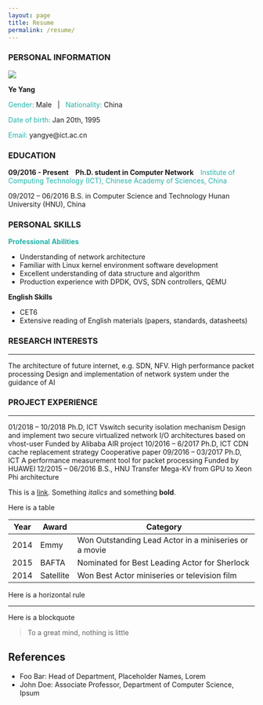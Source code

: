 ```yaml
---
layout: page
title: Resume
permalink: /resume/
---
```


### **PERSONAL INFORMATION**
<img class="profile-picture" src="sherlock.jpg">

**Ye Yang**

<p><font color="#20B2AA">Gender:&nbsp;</font>Male&nbsp;&nbsp;&nbsp;|&nbsp;&nbsp;&nbsp;<font color="#20B2AA">Nationality:&nbsp;</font>China</p>

<p><font color="#20B2AA">Date of birth:&nbsp;</font>Jan 20th,&nbsp;1995</p>

<p><font color="#20B2AA">Email: </font>yangye@ict.ac.cn</p>

### **EDUCATION**

**09/2016 - Present**&emsp;**Ph.D. student in Computer Network**&emsp;<font color="#20B2AA">Institute of Computing Technology (ICT), Chinese Academy of Sciences, China</font>

09/2012 – 06/2016 B.S. in Computer Science and Technology Hunan University (HNU), China


### **PERSONAL SKILLS**

**<font color="#20B2AA">Professional Abilities</font>**  

* Understanding of network architecture  
* Familiar with Linux kernel environment software development  
* Excellent understanding of data structure and algorithm  
* Production experience with DPDK, OVS, SDN controllers, QEMU  

**English Skills**  
* CET6
* Extensive reading of English materials (papers, standards, datasheets)

### **RESEARCH INTERESTS**
---
The architecture of future internet, e.g. SDN, NFV.
High performance packet processing
Design and implementation of network system under the guidance of AI

### **PROJECT EXPERIENCE**
---
01/2018 – 10/2018 Ph.D, ICT Vswitch security isolation mechanism
	Design and implement two secure virtualized network I/O architectures based on vhost-user
	Funded by Alibaba AIR project
10/2016 – 6/2017 Ph.D, ICT CDN cache replacement strategy
	Cooperative paper
09/2016 – 03/2017 Ph.D, ICT A performance measurement tool for packet processing
	Funded by HUAWEI
12/2015 – 06/2016 B.S., HNU Transfer Mega-KV from GPU to Xeon Phi architecture



This is a [link](http://google.com). Something *italics* and something **bold**.

Here is a table


Year | Award | Category
-----|-------|--------
2014 | Emmy  | Won Outstanding Lead Actor in a miniseries or a movie
2015 | BAFTA | Nominated for Best Leading Actor for Sherlock
2014 | Satellite | Won Best Actor miniseries or television film


Here is a horizontal rule

---

Here is a blockquote

> To a great mind, nothing is little

## References

* Foo Bar: Head of Department, Placeholder Names, Lorem
* John Doe: Associate Professor, Department of Computer Science, Ipsum
